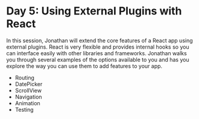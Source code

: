 Day 5: Using External Plugins with React
====

In this session, Jonathan will extend the core features of a React app using external plugins. React is very flexible and provides internal hooks so you can interface easily with other libraries and frameworks. Jonathan walks you through several examples of the options available to you and has you explore the way you can use them to add features to your app.

* Routing
* DatePicker
* ScrollView
* Navigation
* Animation
* Testing
